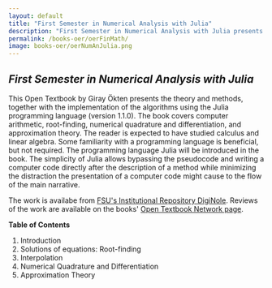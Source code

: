 ```yaml
---
layout: default
title: "First Semester in Numerical Analysis with Julia"
description: "First Semester in Numerical Analysis with Julia presents the theory and methods, together with the implementation of the algorithms using the Julia programming language (version 1.1.0). The book covers computer arithmetic, root-finding, numerical quadrature and differentiation, and approximation theory."
permalink: /books-oer/oerFinMath/
image: books-oer/oerNumAnJulia.png
---
```

## _First Semester in Numerical Analysis with Julia_
This Open Textbook by Giray Ökten presents the theory and methods, together with the implementation of the algorithms using the Julia programming language (version 1.1.0). The book covers computer arithmetic, root-finding, numerical quadrature and differentiation, and approximation theory. The reader is expected to have studied calculus and linear algebra. Some familiarity with a programming language is beneficial, but not required. The programming language Julia will be introduced in the book. The simplicity of Julia allows bypassing the pseudocode and writing a computer code directly after the description of a method while minimizing the distraction the presentation of a computer code might cause to the flow of the main narrative.

The work is availabe from <a href="https://doi.org/10.33009/jul" target="_blank">FSU's Institutional Repository DigiNole</a>. Reviews of the work are available on the books' <a href="https://open.umn.edu/opentextbooks/textbooks/first-semester-in-numerical-analysis-with-julia" target="_blank">Open Textbook Network page</a>.


**Table of Contents**
1. Introduction
2. Solutions of equations: Root-finding
3. Interpolation
4. Numerical Quadrature and Differentiation
5. Approximation Theory

